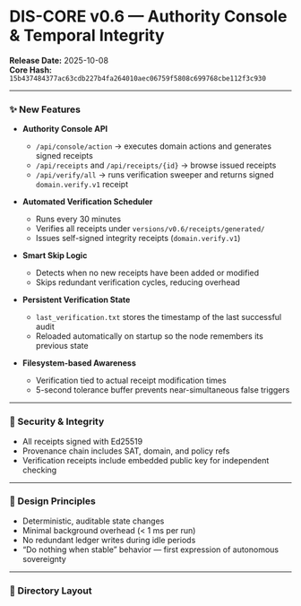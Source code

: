 # DIS-CORE v0.6 — Authority Console & Temporal Integrity
**Release Date:** 2025-10-08  
**Core Hash:** `15b437484377ac63cdb227b4fa264010aec06759f5808c699768cbe112f3c930`

---

### ✨ New Features
- **Authority Console API**
  - `/api/console/action` → executes domain actions and generates signed receipts
  - `/api/receipts` and `/api/receipts/{id}` → browse issued receipts
  - `/api/verify/all` → runs verification sweeper and returns signed `domain.verify.v1` receipt

- **Automated Verification Scheduler**
  - Runs every 30 minutes
  - Verifies all receipts under `versions/v0.6/receipts/generated/`
  - Issues self-signed integrity receipts (`domain.verify.v1`)

- **Smart Skip Logic**
  - Detects when no new receipts have been added or modified
  - Skips redundant verification cycles, reducing overhead

- **Persistent Verification State**
  - `last_verification.txt` stores the timestamp of the last successful audit
  - Reloaded automatically on startup so the node remembers its previous state

- **Filesystem-based Awareness**
  - Verification tied to actual receipt modification times
  - 5-second tolerance buffer prevents near-simultaneous false triggers

---

### 🔐 Security & Integrity
- All receipts signed with Ed25519
- Provenance chain includes SAT, domain, and policy refs
- Verification receipts include embedded public key for independent checking

---

### 🧠 Design Principles
- Deterministic, auditable state changes
- Minimal background overhead (< 1 ms per run)
- No redundant ledger writes during idle periods
- “Do nothing when stable” behavior — first expression of autonomous sovereignty

---

### 📁 Directory Layout
